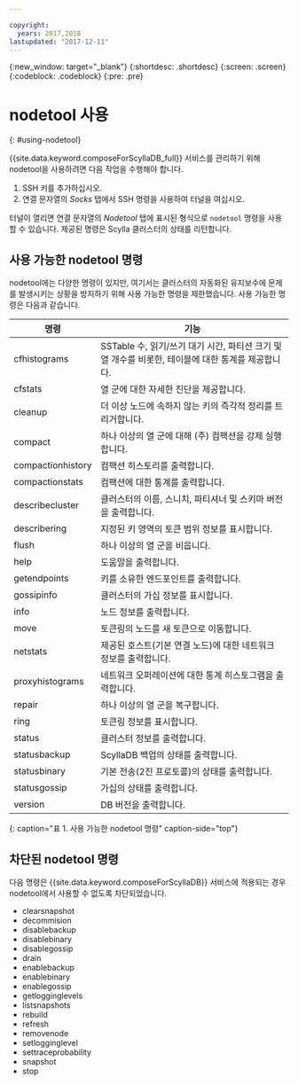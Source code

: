 ```yaml
---

copyright:
  years: 2017,2018
lastupdated: "2017-12-11"
---
```


{:new_window: target="_blank"}
{:shortdesc: .shortdesc}
{:screen: .screen}
{:codeblock: .codeblock}
{:pre: .pre}

# nodetool 사용
{: #using-nodetool}

{{site.data.keyword.composeForScyllaDB_full}} 서비스를 관리하기 위해 nodetool을 사용하려면 다음 작업을 수행해야 합니다.
1. SSH 키를 추가하십시오.
2. 연결 문자열의 _Socks_ 탭에서 SSH 명령을 사용하여 터널을 여십시오.

터널이 열리면 연결 문자열의 _Nodetool_ 탭에 표시된 형식으로 `nodetool` 명령을 사용할 수 있습니다. 제공된 명령은 Scylla 클러스터의 상태를 리턴합니다.

## 사용 가능한 nodetool 명령
nodetool에는 다양한 명령이 있지만, 여기서는 클러스터의 자동화된 유지보수에 문제를 발생시키는 상황을 방지하기 위해 사용 가능한 명령을 제한했습니다. 사용 가능한 명령은 다음과 같습니다.

명령|기능
----------|-----------
cfhistograms|SSTable 수, 읽기/쓰기 대기 시간, 파티션 크기 및 열 개수를 비롯한, 테이블에 대한 통계를 제공합니다.
cfstats|열 군에 대한 자세한 진단을 제공합니다.
cleanup|더 이상 노드에 속하지 않는 키의 즉각적 정리를 트리거합니다.
compact|하나 이상의 열 군에 대해 (주) 컴팩션을 강제 실행합니다.
compactionhistory|컴팩션 히스토리를 출력합니다.
compactionstats|컴팩션에 대한 통계를 출력합니다.
describecluster|클러스터의 이름, 스니치, 파티셔너 및 스키마 버전을 출력합니다.
describering <keyspace>|지정된 키 영역의 토큰 범위 정보를 표시합니다.
flush|하나 이상의 열 군을 비웁니다.
help|도움말을 출력합니다.
getendpoints <keyspace> <cfname> <key>|키를 소유한 엔드포인트를 출력합니다.
gossipinfo|클러스터의 가십 정보를 표시합니다.
info|노드 정보를 출력합니다.
move <new token>|토큰링의 노드를 새 토큰으로 이동합니다.
netstats|제공된 호스트(기본 연결 노드)에 대한 네트워크 정보를 출력합니다.
proxyhistograms|네트워크 오퍼레이션에 대한 통계 히스토그램을 출력합니다.
repair|하나 이상의 열 군을 복구합니다.
ring|토큰링 정보를 표시합니다.
status|클러스터 정보를 출력합니다.
statusbackup|ScyllaDB 백업의 상태를 출력합니다.
statusbinary|기본 전송(2진 프로토콜)의 상태를 출력합니다.
statusgossip|가십의 상태를 출력합니다.
version|DB 버전을 출력합니다.
{: caption="표 1. 사용 가능한 nodetool 명령" caption-side="top"}


## 차단된 nodetool 명령
다음 명령은 {{site.data.keyword.composeForScyllaDB}} 서비스에 적용되는 경우 nodetool에서 사용할 수 없도록 차단되었습니다.

- clearsnapshot
- decommision
- disablebackup
- disablebinary
- disablegossip
- drain
- enablebackup
- enablebinary
- enablegossip
- getlogginglevels
- listsnapshots
- rebuild
- refresh
- removenode
- setlogginglevel
- settraceprobability
- snapshot
- stop
